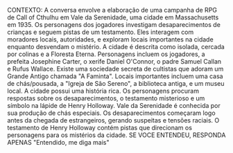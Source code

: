 CONTEXTO: A conversa envolve a elaboração de uma campanha de RPG de Call of Cthulhu em Vale da Serenidade, uma cidade em Massachusetts em 1935. Os personagens dos jogadores investigam desaparecimentos de crianças e seguem pistas de um testamento. Eles interagem com moradores locais, autoridades, e exploram locais importantes na cidade enquanto desvendam o mistério. A cidade é descrita como isolada, cercada por colinas e a Floresta Eterna. Personagens incluem os jogadores, a prefeita Josephine Carter, o xerife Daniel O'Connor, o padre Samuel Callan e Rufus Wallace. Existe uma sociedade secreta de cultistas que adoram um Grande Antigo chamada "A Faminta". Locais importantes incluem uma casa de chás/pousada, a "Igreja de São Sereno", a biblioteca antiga, e um museu local. A cidade possui uma história rica. Os personagens procuram respostas sobre os desaparecimentos, o testamento misterioso e um símbolo na lápide de Henry Holloway. Vale da Serenidade é conhecida por sua produção de chás especiais. Os desaparecimentos começaram logo antes da chegada de estrangeiros, gerando suspeitas e tensões raciais. O testamento de Henry Holloway contém pistas que direcionam os personagens para os mistérios da cidade. SE VOCE ENTENDEU, RESPONDA APENAS "Entendido, me diga mais"
